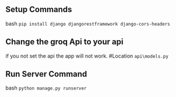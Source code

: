 ## Setup Commands
bash
``
pip install django djangorestframework django-cors-headers
``
## Change the groq Api to your api 
if you not set the api the app will not work.
#Location
``
api\models.py
``

## Run Server Command
bash
``
python manage.py runserver
``
